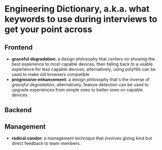 # Engineering Dictionary, a.k.a. what keywords to use during interviews to get your point across

## Frontend

- **graceful degradation**: a design philosophy that centers on showing the best experience to most capable devices, then falling back to a usable experience for less capable devices; alternatively, using polyfills can be used to make old browsers compatible
- **progressive enhancement**: a design philosophy that's the inverse of *graceful degradation*; alternatively, feature detection can be used to upgrade experiences from simple ones to better ones on capable devices

## Backend

## Management

- **radical candor**: a management technique that involves giving kind but direct feedback to team members.

